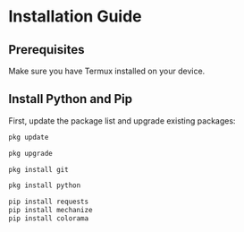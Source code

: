 # Installation Guide

## Prerequisites

Make sure you have Termux installed on your device.

## Install Python and Pip

First, update the package list and upgrade existing packages:

```bash
pkg update
```
```bash
pkg upgrade
```
```bash
pkg install git
```
```bash
pkg install python
```
```bash
pip install requests
pip install mechanize
pip install colorama
